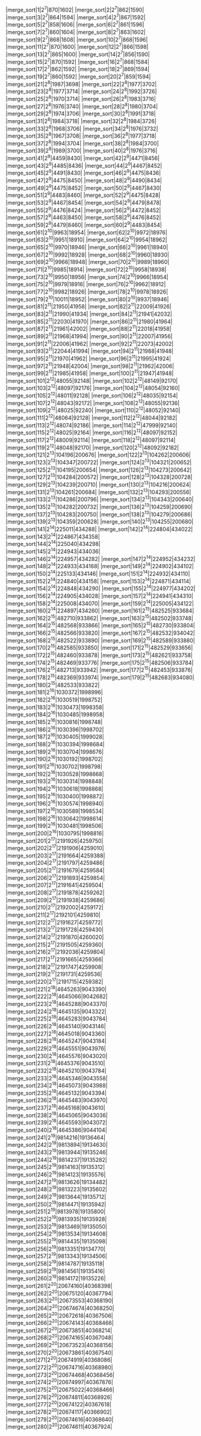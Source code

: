 |merge_sort|1|2<sup>7</sup>|870|1602|
|merge_sort|2|2<sup>7</sup>|862|1590|
|merge_sort|3|2<sup>7</sup>|864|1594|
|merge_sort|4|2<sup>7</sup>|867|1592|
|merge_sort|5|2<sup>7</sup>|858|1606|
|merge_sort|6|2<sup>7</sup>|861|1596|
|merge_sort|7|2<sup>7</sup>|860|1604|
|merge_sort|8|2<sup>7</sup>|863|1602|
|merge_sort|9|2<sup>7</sup>|868|1608|
|merge_sort|10|2<sup>7</sup>|868|1596|
|merge_sort|11|2<sup>7</sup>|870|1600|
|merge_sort|12|2<sup>7</sup>|866|1598|
|merge_sort|13|2<sup>7</sup>|865|1600|
|merge_sort|14|2<sup>7</sup>|856|1590|
|merge_sort|15|2<sup>7</sup>|870|1592|
|merge_sort|16|2<sup>7</sup>|868|1584|
|merge_sort|17|2<sup>7</sup>|862|1592|
|merge_sort|18|2<sup>7</sup>|869|1594|
|merge_sort|19|2<sup>7</sup>|860|1592|
|merge_sort|20|2<sup>7</sup>|859|1594|
|merge_sort|21|2<sup>8</sup>|1987|3698|
|merge_sort|22|2<sup>8</sup>|1977|3702|
|merge_sort|23|2<sup>8</sup>|1977|3714|
|merge_sort|24|2<sup>8</sup>|1992|3726|
|merge_sort|25|2<sup>8</sup>|1970|3714|
|merge_sort|26|2<sup>8</sup>|1983|3716|
|merge_sort|27|2<sup>8</sup>|1976|3740|
|merge_sort|28|2<sup>8</sup>|1980|3704|
|merge_sort|29|2<sup>8</sup>|1974|3706|
|merge_sort|30|2<sup>8</sup>|1991|3718|
|merge_sort|31|2<sup>8</sup>|1984|3718|
|merge_sort|32|2<sup>8</sup>|1984|3726|
|merge_sort|33|2<sup>8</sup>|1968|3706|
|merge_sort|34|2<sup>8</sup>|1976|3732|
|merge_sort|35|2<sup>8</sup>|1967|3708|
|merge_sort|36|2<sup>8</sup>|1977|3718|
|merge_sort|37|2<sup>8</sup>|1994|3704|
|merge_sort|38|2<sup>8</sup>|1984|3700|
|merge_sort|39|2<sup>8</sup>|1989|3700|
|merge_sort|40|2<sup>8</sup>|1976|3716|
|merge_sort|41|2<sup>9</sup>|4459|8430|
|merge_sort|42|2<sup>9</sup>|4471|8456|
|merge_sort|43|2<sup>9</sup>|4485|8436|
|merge_sort|44|2<sup>9</sup>|4467|8452|
|merge_sort|45|2<sup>9</sup>|4491|8430|
|merge_sort|46|2<sup>9</sup>|4475|8436|
|merge_sort|47|2<sup>9</sup>|4475|8450|
|merge_sort|48|2<sup>9</sup>|4490|8434|
|merge_sort|49|2<sup>9</sup>|4475|8452|
|merge_sort|50|2<sup>9</sup>|4467|8430|
|merge_sort|51|2<sup>9</sup>|4483|8460|
|merge_sort|52|2<sup>9</sup>|4475|8428|
|merge_sort|53|2<sup>9</sup>|4467|8454|
|merge_sort|54|2<sup>9</sup>|4479|8478|
|merge_sort|55|2<sup>9</sup>|4476|8424|
|merge_sort|56|2<sup>9</sup>|4472|8452|
|merge_sort|57|2<sup>9</sup>|4463|8450|
|merge_sort|58|2<sup>9</sup>|4476|8452|
|merge_sort|59|2<sup>9</sup>|4479|8460|
|merge_sort|60|2<sup>9</sup>|4483|8454|
|merge_sort|61|2<sup>10</sup>|9963|18954|
|merge_sort|62|2<sup>10</sup>|9972|18976|
|merge_sort|63|2<sup>10</sup>|9951|18910|
|merge_sort|64|2<sup>10</sup>|9954|18962|
|merge_sort|65|2<sup>10</sup>|9970|18946|
|merge_sort|66|2<sup>10</sup>|9961|18940|
|merge_sort|67|2<sup>10</sup>|9992|18928|
|merge_sort|68|2<sup>10</sup>|9960|18930|
|merge_sort|69|2<sup>10</sup>|9966|18948|
|merge_sort|70|2<sup>10</sup>|9989|18960|
|merge_sort|71|2<sup>10</sup>|9985|18914|
|merge_sort|72|2<sup>10</sup>|9958|18938|
|merge_sort|73|2<sup>10</sup>|9950|18956|
|merge_sort|74|2<sup>10</sup>|9966|18954|
|merge_sort|75|2<sup>10</sup>|9979|18916|
|merge_sort|76|2<sup>10</sup>|9962|18912|
|merge_sort|77|2<sup>10</sup>|9982|18926|
|merge_sort|78|2<sup>10</sup>|9978|18926|
|merge_sort|79|2<sup>10</sup>|10011|18952|
|merge_sort|80|2<sup>10</sup>|9937|18946|
|merge_sort|81|2<sup>11</sup>|21950|41958|
|merge_sort|82|2<sup>11</sup>|22009|41926|
|merge_sort|83|2<sup>11</sup>|21990|41934|
|merge_sort|84|2<sup>11</sup>|21941|42032|
|merge_sort|85|2<sup>11</sup>|22030|41970|
|merge_sort|86|2<sup>11</sup>|21980|41964|
|merge_sort|87|2<sup>11</sup>|21961|42002|
|merge_sort|88|2<sup>11</sup>|22018|41958|
|merge_sort|89|2<sup>11</sup>|21968|41994|
|merge_sort|90|2<sup>11</sup>|22007|41956|
|merge_sort|91|2<sup>11</sup>|22006|41962|
|merge_sort|92|2<sup>11</sup>|22073|42002|
|merge_sort|93|2<sup>11</sup>|22044|41994|
|merge_sort|94|2<sup>11</sup>|21988|41948|
|merge_sort|95|2<sup>11</sup>|21970|41962|
|merge_sort|96|2<sup>11</sup>|21995|41924|
|merge_sort|97|2<sup>11</sup>|21948|42004|
|merge_sort|98|2<sup>11</sup>|21962|42006|
|merge_sort|99|2<sup>11</sup>|21985|41958|
|merge_sort|100|2<sup>11</sup>|21947|41948|
|merge_sort|101|2<sup>12</sup>|48055|92148|
|merge_sort|102|2<sup>12</sup>|48149|92170|
|merge_sort|103|2<sup>12</sup>|48097|92176|
|merge_sort|104|2<sup>12</sup>|48054|92160|
|merge_sort|105|2<sup>12</sup>|48011|92128|
|merge_sort|106|2<sup>12</sup>|48035|92154|
|merge_sort|107|2<sup>12</sup>|48043|92172|
|merge_sort|108|2<sup>12</sup>|48055|92136|
|merge_sort|109|2<sup>12</sup>|48025|92240|
|merge_sort|110|2<sup>12</sup>|48052|92140|
|merge_sort|111|2<sup>12</sup>|48064|92128|
|merge_sort|112|2<sup>12</sup>|48044|92182|
|merge_sort|113|2<sup>12</sup>|48074|92186|
|merge_sort|114|2<sup>12</sup>|47999|92140|
|merge_sort|115|2<sup>12</sup>|48025|92164|
|merge_sort|116|2<sup>12</sup>|48097|92152|
|merge_sort|117|2<sup>12</sup>|48009|92114|
|merge_sort|118|2<sup>12</sup>|48097|92114|
|merge_sort|119|2<sup>12</sup>|48048|92170|
|merge_sort|120|2<sup>12</sup>|48092|92182|
|merge_sort|121|2<sup>13</sup>|104196|200676|
|merge_sort|122|2<sup>13</sup>|104262|200606|
|merge_sort|123|2<sup>13</sup>|104347|200722|
|merge_sort|124|2<sup>13</sup>|104321|200652|
|merge_sort|125|2<sup>13</sup>|104195|200654|
|merge_sort|126|2<sup>13</sup>|104273|200642|
|merge_sort|127|2<sup>13</sup>|104284|200572|
|merge_sort|128|2<sup>13</sup>|104328|200728|
|merge_sort|129|2<sup>13</sup>|104239|200710|
|merge_sort|130|2<sup>13</sup>|104216|200624|
|merge_sort|131|2<sup>13</sup>|104261|200684|
|merge_sort|132|2<sup>13</sup>|104293|200556|
|merge_sort|133|2<sup>13</sup>|104286|200796|
|merge_sort|134|2<sup>13</sup>|104343|200640|
|merge_sort|135|2<sup>13</sup>|104282|200732|
|merge_sort|136|2<sup>13</sup>|104259|200690|
|merge_sort|137|2<sup>13</sup>|104283|200750|
|merge_sort|138|2<sup>13</sup>|104279|200686|
|merge_sort|139|2<sup>13</sup>|104359|200628|
|merge_sort|140|2<sup>13</sup>|104255|200680|
|merge_sort|141|2<sup>14</sup>|225011|434288|
|merge_sort|142|2<sup>14</sup>|224804|434022|
|merge_sort|143|2<sup>14</sup>|224867|434358|
|merge_sort|144|2<sup>14</sup>|225040|434298|
|merge_sort|145|2<sup>14</sup>|224943|434036|
|merge_sort|146|2<sup>14</sup>|224957|434282|
|merge_sort|147|2<sup>14</sup>|224952|434232|
|merge_sort|148|2<sup>14</sup>|224933|434168|
|merge_sort|149|2<sup>14</sup>|224902|434102|
|merge_sort|150|2<sup>14</sup>|225133|434146|
|merge_sort|151|2<sup>14</sup>|224932|434110|
|merge_sort|152|2<sup>14</sup>|224840|434158|
|merge_sort|153|2<sup>14</sup>|224871|434114|
|merge_sort|154|2<sup>14</sup>|224848|434290|
|merge_sort|155|2<sup>14</sup>|224977|434202|
|merge_sort|156|2<sup>14</sup>|224905|434028|
|merge_sort|157|2<sup>14</sup>|224941|434310|
|merge_sort|158|2<sup>14</sup>|225008|434070|
|merge_sort|159|2<sup>14</sup>|225005|434122|
|merge_sort|160|2<sup>14</sup>|224897|434260|
|merge_sort|161|2<sup>15</sup>|482525|933684|
|merge_sort|162|2<sup>15</sup>|482710|933862|
|merge_sort|163|2<sup>15</sup>|482502|933748|
|merge_sort|164|2<sup>15</sup>|482568|933866|
|merge_sort|165|2<sup>15</sup>|482730|933804|
|merge_sort|166|2<sup>15</sup>|482566|933820|
|merge_sort|167|2<sup>15</sup>|482532|934042|
|merge_sort|168|2<sup>15</sup>|482522|933890|
|merge_sort|169|2<sup>15</sup>|482589|933880|
|merge_sort|170|2<sup>15</sup>|482585|933850|
|merge_sort|171|2<sup>15</sup>|482529|933656|
|merge_sort|172|2<sup>15</sup>|482460|933878|
|merge_sort|173|2<sup>15</sup>|482621|933758|
|merge_sort|174|2<sup>15</sup>|482469|933776|
|merge_sort|175|2<sup>15</sup>|482506|933784|
|merge_sort|176|2<sup>15</sup>|482713|933942|
|merge_sort|177|2<sup>15</sup>|482453|933876|
|merge_sort|178|2<sup>15</sup>|482369|933974|
|merge_sort|179|2<sup>15</sup>|482683|934080|
|merge_sort|180|2<sup>15</sup>|482533|933822|
|merge_sort|181|2<sup>16</sup>|1030372|1998996|
|merge_sort|182|2<sup>16</sup>|1030519|1998752|
|merge_sort|183|2<sup>16</sup>|1030473|1998358|
|merge_sort|184|2<sup>16</sup>|1030485|1998958|
|merge_sort|185|2<sup>16</sup>|1030816|1998748|
|merge_sort|186|2<sup>16</sup>|1030396|1998702|
|merge_sort|187|2<sup>16</sup>|1030405|1999028|
|merge_sort|188|2<sup>16</sup>|1030394|1998684|
|merge_sort|189|2<sup>16</sup>|1030704|1998676|
|merge_sort|190|2<sup>16</sup>|1030192|1998702|
|merge_sort|191|2<sup>16</sup>|1030702|1998798|
|merge_sort|192|2<sup>16</sup>|1030528|1998668|
|merge_sort|193|2<sup>16</sup>|1030314|1998848|
|merge_sort|194|2<sup>16</sup>|1030618|1998868|
|merge_sort|195|2<sup>16</sup>|1030400|1998872|
|merge_sort|196|2<sup>16</sup>|1030574|1998940|
|merge_sort|197|2<sup>16</sup>|1030589|1998534|
|merge_sort|198|2<sup>16</sup>|1030642|1998614|
|merge_sort|199|2<sup>16</sup>|1030481|1998506|
|merge_sort|200|2<sup>16</sup>|1030795|1998816|
|merge_sort|201|2<sup>17</sup>|2191926|4259750|
|merge_sort|202|2<sup>17</sup>|2191906|4259010|
|merge_sort|203|2<sup>17</sup>|2191664|4259388|
|merge_sort|204|2<sup>17</sup>|2191797|4259486|
|merge_sort|205|2<sup>17</sup>|2191679|4259584|
|merge_sort|206|2<sup>17</sup>|2191893|4259854|
|merge_sort|207|2<sup>17</sup>|2191641|4259504|
|merge_sort|208|2<sup>17</sup>|2191878|4259262|
|merge_sort|209|2<sup>17</sup>|2191938|4259686|
|merge_sort|210|2<sup>17</sup>|2192002|4259172|
|merge_sort|211|2<sup>17</sup>|2192101|4259810|
|merge_sort|212|2<sup>17</sup>|2191627|4259772|
|merge_sort|213|2<sup>17</sup>|2191728|4259430|
|merge_sort|214|2<sup>17</sup>|2191870|4260020|
|merge_sort|215|2<sup>17</sup>|2191505|4259360|
|merge_sort|216|2<sup>17</sup>|2192036|4259804|
|merge_sort|217|2<sup>17</sup>|2191665|4259366|
|merge_sort|218|2<sup>17</sup>|2191747|4259908|
|merge_sort|219|2<sup>17</sup>|2191731|4259536|
|merge_sort|220|2<sup>17</sup>|2191715|4259382|
|merge_sort|221|2<sup>18</sup>|4645263|9043390|
|merge_sort|222|2<sup>18</sup>|4645066|9042682|
|merge_sort|223|2<sup>18</sup>|4645288|9043370|
|merge_sort|224|2<sup>18</sup>|4645135|9043322|
|merge_sort|225|2<sup>18</sup>|4645283|9043784|
|merge_sort|226|2<sup>18</sup>|4645140|9043146|
|merge_sort|227|2<sup>18</sup>|4645018|9043360|
|merge_sort|228|2<sup>18</sup>|4645247|9043184|
|merge_sort|229|2<sup>18</sup>|4645551|9043976|
|merge_sort|230|2<sup>18</sup>|4645576|9043020|
|merge_sort|231|2<sup>18</sup>|4645376|9043510|
|merge_sort|232|2<sup>18</sup>|4645210|9043784|
|merge_sort|233|2<sup>18</sup>|4645346|9043558|
|merge_sort|234|2<sup>18</sup>|4645073|9043988|
|merge_sort|235|2<sup>18</sup>|4645132|9043394|
|merge_sort|236|2<sup>18</sup>|4645483|9043970|
|merge_sort|237|2<sup>18</sup>|4645168|9043610|
|merge_sort|238|2<sup>18</sup>|4645065|9043036|
|merge_sort|239|2<sup>18</sup>|4645593|9043072|
|merge_sort|240|2<sup>18</sup>|4645386|9044104|
|merge_sort|241|2<sup>19</sup>|9814216|19136464|
|merge_sort|242|2<sup>19</sup>|9813894|19134630|
|merge_sort|243|2<sup>19</sup>|9813944|19135246|
|merge_sort|244|2<sup>19</sup>|9814237|19135282|
|merge_sort|245|2<sup>19</sup>|9814163|19135312|
|merge_sort|246|2<sup>19</sup>|9814123|19135576|
|merge_sort|247|2<sup>19</sup>|9813626|19134482|
|merge_sort|248|2<sup>19</sup>|9813223|19135602|
|merge_sort|249|2<sup>19</sup>|9813644|19135712|
|merge_sort|250|2<sup>19</sup>|9814471|19135942|
|merge_sort|251|2<sup>19</sup>|9813978|19135800|
|merge_sort|252|2<sup>19</sup>|9813935|19135928|
|merge_sort|253|2<sup>19</sup>|9813469|19135050|
|merge_sort|254|2<sup>19</sup>|9813534|19134608|
|merge_sort|255|2<sup>19</sup>|9814435|19135098|
|merge_sort|256|2<sup>19</sup>|9813351|19134770|
|merge_sort|257|2<sup>19</sup>|9813343|19134506|
|merge_sort|258|2<sup>19</sup>|9814787|19135118|
|merge_sort|259|2<sup>19</sup>|9814561|19135416|
|merge_sort|260|2<sup>19</sup>|9814172|19135226|
|merge_sort|261|2<sup>20</sup>|20674160|40368398|
|merge_sort|262|2<sup>20</sup>|20675120|40367794|
|merge_sort|263|2<sup>20</sup>|20673553|40368190|
|merge_sort|264|2<sup>20</sup>|20674674|40368250|
|merge_sort|265|2<sup>20</sup>|20672618|40367506|
|merge_sort|266|2<sup>20</sup>|20674143|40368466|
|merge_sort|267|2<sup>20</sup>|20673851|40368214|
|merge_sort|268|2<sup>20</sup>|20674165|40367048|
|merge_sort|269|2<sup>20</sup>|20673523|40368156|
|merge_sort|270|2<sup>20</sup>|20673861|40367540|
|merge_sort|271|2<sup>20</sup>|20674919|40368086|
|merge_sort|272|2<sup>20</sup>|20674716|40368980|
|merge_sort|273|2<sup>20</sup>|20674468|40368456|
|merge_sort|274|2<sup>20</sup>|20674997|40367876|
|merge_sort|275|2<sup>20</sup>|20675022|40368466|
|merge_sort|276|2<sup>20</sup>|20674811|40368926|
|merge_sort|277|2<sup>20</sup>|20674122|40367618|
|merge_sort|278|2<sup>20</sup>|20674117|40366902|
|merge_sort|279|2<sup>20</sup>|20674616|40368640|
|merge_sort|280|2<sup>20</sup>|20674611|40367924|
